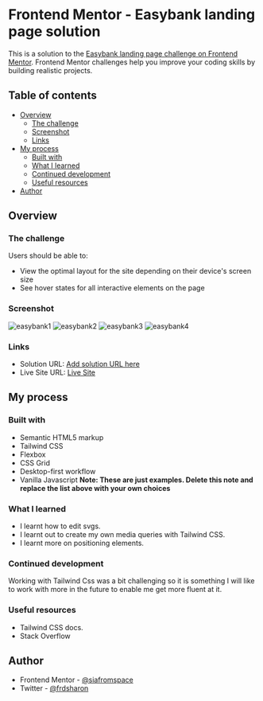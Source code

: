 # Frontend Mentor - Easybank landing page solution

This is a solution to the [Easybank landing page challenge on Frontend Mentor](https://www.frontendmentor.io/challenges/easybank-landing-page-WaUhkoDN). Frontend Mentor challenges help you improve your coding skills by building realistic projects. 

## Table of contents

- [Overview](#overview)
  - [The challenge](#the-challenge)
  - [Screenshot](#screenshot)
  - [Links](#links)
- [My process](#my-process)
  - [Built with](#built-with)
  - [What I learned](#what-i-learned)
  - [Continued development](#continued-development)
  - [Useful resources](#useful-resources)
- [Author](#author)

## Overview

### The challenge

Users should be able to:

- View the optimal layout for the site depending on their device's screen size
- See hover states for all interactive elements on the page

### Screenshot
![easybank1](https://user-images.githubusercontent.com/101575004/178369651-839bf2f3-21da-4f1c-bf51-41ca137fb8ba.png)
![easybank2](https://user-images.githubusercontent.com/101575004/178369672-088e8fd9-49f9-40cf-b545-c069c0cb9d58.png)
![easybank3](https://user-images.githubusercontent.com/101575004/178369688-7367ec8d-207c-4875-907b-9bcd65e57b5f.png)
![easybank4](https://user-images.githubusercontent.com/101575004/178369704-ea868b24-7c18-4f28-a186-60e49a2c3cae.png)

### Links

- Solution URL: [Add solution URL here](https://your-solution-url.com)
- Live Site URL: [Live Site](https://easybank-landing-page247.netlify.app)

## My process

### Built with

- Semantic HTML5 markup
- Tailwind CSS
- Flexbox
- CSS Grid
- Desktop-first workflow
- Vanilla Javascript
**Note: These are just examples. Delete this note and replace the list above with your own choices**

### What I learned

- I learnt how to edit svgs.
- I learnt out to create my own media queries with Tailwind CSS.
- I learnt more on positioning elements.

### Continued development

Working with Tailwind Css was a bit challenging so it is something I will like to work with more in the future to enable me get more fluent at it.

### Useful resources

- Tailwind CSS docs.
- Stack Overflow

## Author

- Frontend Mentor - [@siafromspace](https://www.frontendmentor.io/profile/siafromspace)
- Twitter - [@frdsharon](https://www.twitter.com/frdsharon)

